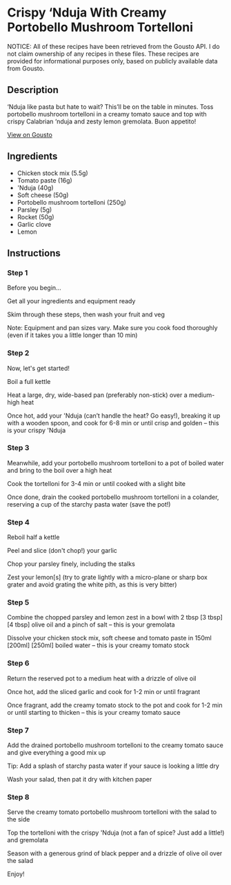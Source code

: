 # Crispy ‘Nduja With Creamy Portobello Mushroom Tortelloni

NOTICE: All of these recipes have been retrieved from the Gousto API. I do not claim ownership of any recipes in these files. These recipes are provided for informational purposes only, based on publicly available data from Gousto.

## Description

‘Nduja like pasta but hate to wait? This’ll be on the table in minutes. Toss portobello mushroom tortelloni in a creamy tomato sauce and top with crispy Calabrian ‘nduja and zesty lemon gremolata. Buon appetito!

[View on Gousto](https://www.gousto.co.uk/recipes/cookbook/crispy-nduja-gremolata-with-creamy-portobello-mushroom-tortelloni)

## Ingredients

- Chicken stock mix (5.5g)
- Tomato paste (16g)
-  'Nduja (40g)
- Soft cheese (50g)
- Portobello mushroom tortelloni (250g)
- Parsley (5g)
- Rocket (50g)
- Garlic clove
- Lemon

## Instructions


### Step 1

Before you begin...

Get all your ingredients and equipment ready

Skim through these steps, then wash your fruit and veg

Note: Equipment and pan sizes vary. Make sure you cook food thoroughly (even if it takes you a little longer than 10 min)


### Step 2

Now, let's get started!

Boil a full kettle

Heat a large, dry, wide-based pan (preferably non-stick) over a medium-high heat

Once hot, add your 'Nduja (can’t handle the heat? Go easy!), breaking it up with a wooden spoon, and cook for 6-8 min or until crisp and golden – this is your crispy 'Nduja


### Step 3

Meanwhile, add your portobello mushroom tortelloni to a pot of boiled water and bring to the boil over a high heat

Cook the tortelloni for 3-4 min or until cooked with a slight bite

Once done, drain the cooked portobello mushroom tortelloni in a colander, reserving a cup of the starchy pasta water (save the pot!)


### Step 4

Reboil half a kettle

Peel and slice (don't chop!) your garlic

Chop your parsley finely, including the stalks

Zest your lemon[s] (try to grate lightly with a micro-plane or sharp box grater and avoid grating the white pith, as this is very bitter)


### Step 5

Combine the chopped parsley and lemon zest in a bowl with 2 tbsp <span class="text-purple">[3 tbsp] </span><span class="text-danger">[4 tbsp]</span> olive oil and a pinch of salt – this is your gremolata

Dissolve your chicken stock mix, soft cheese and tomato paste in 150ml <span class="text-purple">[200ml]</span> <span class="text-danger">[250ml]</span> boiled water – this is your creamy tomato stock


### Step 6

Return the reserved pot to a medium heat with a drizzle of olive oil

Once hot, add the sliced garlic and cook for 1-2 min or until fragrant

Once fragrant, add the creamy tomato stock to the pot and cook for 1-2 min or until starting to thicken – this is your creamy tomato sauce


### Step 7

Add the drained portobello mushroom tortelloni to the creamy tomato sauce and give everything a good mix up

Tip: Add a splash of starchy pasta water if your sauce is looking a little dry

Wash your salad, then pat it dry with kitchen paper

### Step 8

Serve the creamy tomato portobello mushroom tortelloni with the salad to the side

Top the tortelloni with the crispy 'Nduja (not a fan of spice? Just add a little!) and gremolata

Season with a generous grind of black pepper and a drizzle of olive oil over the salad

Enjoy!

